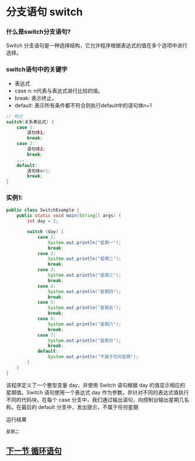 # 分支语句 switch
### 什么是switch分支语句?
Switch 分支语句是一种选择结构，它允许程序根据表达式的值在多个选项中进行选择。
### switch语句中的关键字
- 表达式
- case n: n代表与表达式进行比较的值。
- break: 表示终止。
- default: 表示所有条件都不符合则执行default中的语句体n+1  


```java
// 格式
switch(关系表达式) {
    case 1:
        语句体1;
        break;
    case 2:
        语句体2;
        break;
    ...
    default:
        语句体n+1;
        break;
}
```
### 实例1:

```java
public class SwitchExample {
    public static void main(String[] args) {
        int day = 2;

        switch (day) {
            case 1:
                System.out.println("星期一");
                break;
            case 2:
                System.out.println("星期二");
                break;
            case 3:
                System.out.println("星期三");
                break;
            case 4:
                System.out.println("星期四");
                break;
            case 5:
                System.out.println("星期五");
                break;
            case 6:
                System.out.println("星期六");
                break;
            case 7:
                System.out.println("星期日");
                break;
            default:
                System.out.println("不属于任何星期");
        }
    }
}
```
该程序定义了一个整型变量 day，并使用 Switch 语句根据 day 的值显示相应的星期值。Switch 语句使用一个表达式 day 作为参数，并针对不同的表达式值执行不同的代码块。在每个 case 分支中，我们通过输出语句，向控制台输出星期几名称。在最后的 default 分支中，发出提示，不属于任何星期

运行结果

```
星期二
```

## <a href="">下一节 循环语句</a>
